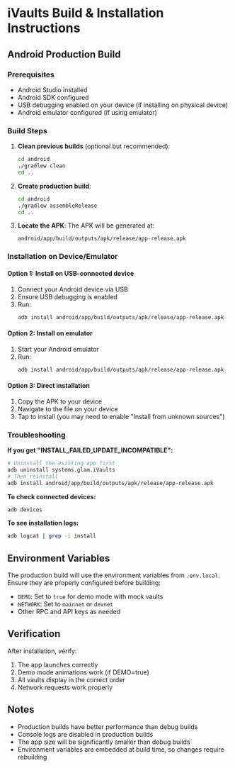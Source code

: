 # iVaults Build & Installation Instructions

## Android Production Build

### Prerequisites
- Android Studio installed
- Android SDK configured
- USB debugging enabled on your device (if installing on physical device)
- Android emulator configured (if using emulator)

### Build Steps

1. **Clean previous builds** (optional but recommended):
   ```bash
   cd android
   ./gradlew clean
   cd ..
   ```

2. **Create production build**:
   ```bash
   cd android
   ./gradlew assembleRelease
   cd ..
   ```

3. **Locate the APK**:
   The APK will be generated at:
   ```
   android/app/build/outputs/apk/release/app-release.apk
   ```

### Installation on Device/Emulator

#### Option 1: Install on USB-connected device
1. Connect your Android device via USB
2. Ensure USB debugging is enabled
3. Run:
   ```bash
   adb install android/app/build/outputs/apk/release/app-release.apk
   ```

#### Option 2: Install on emulator
1. Start your Android emulator
2. Run:
   ```bash
   adb install android/app/build/outputs/apk/release/app-release.apk
   ```

#### Option 3: Direct installation
1. Copy the APK to your device
2. Navigate to the file on your device
3. Tap to install (you may need to enable "Install from unknown sources")

### Troubleshooting

**If you get "INSTALL_FAILED_UPDATE_INCOMPATIBLE":**
```bash
# Uninstall the existing app first
adb uninstall systems.glam.iVaults
# Then reinstall
adb install android/app/build/outputs/apk/release/app-release.apk
```

**To check connected devices:**
```bash
adb devices
```

**To see installation logs:**
```bash
adb logcat | grep -i install
```

## Environment Variables

The production build will use the environment variables from `.env.local`. Ensure they are properly configured before building:

- `DEMO`: Set to `true` for demo mode with mock vaults
- `NETWORK`: Set to `mainnet` or `devnet`
- Other RPC and API keys as needed

## Verification

After installation, verify:
1. The app launches correctly
2. Demo mode animations work (if DEMO=true)
3. All vaults display in the correct order
4. Network requests work properly

## Notes

- Production builds have better performance than debug builds
- Console logs are disabled in production builds
- The app size will be significantly smaller than debug builds
- Environment variables are embedded at build time, so changes require rebuilding